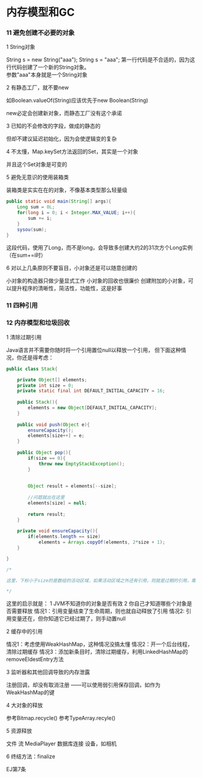 # 内存模型和GC


### 11 避免创建不必要的对象

1 String对象

String s = new String("aaa");
String s = "aaa";
第一行代码是不合适的，因为这行代码创建了一个新的String对象。  
参数"aaa"本身就是一个String对象  

2 有静态工厂，就不要new

如Boolean.valueOf(String)应该优先于new Boolean(String)

new必定会创建新对象，而静态工厂没有这个承诺

3 已知的不会修改的字段，做成的静态的

但却不建议延迟初始化，因为会使逻辑变的复杂


4 不太懂，Map.keySet方法返回的Set，其实是一个对象

并且这个Set对象是可变的

5 避免无意识的使用装箱类

装箱类是实实在在的对象，不像基本类型那么轻量级

```java
public static void main(String[] args){
    Long sum = 0L;
    for(long i = 0; i < Integer.MAX_VALUE; i++){
        sum += i;
    }
    sysou(sum);
}
```

这段代码，使用了Long，而不是long，会导致多创建大约2的31次方个Long实例（在sum+=i时）

6 对以上几条原则不要盲目，小对象还是可以随意创建的

小对象的构造器只做少量显式工作
小对象的回收也很廉价
创建附加的小对象，可以提升程序的清晰性，简洁性，功能性，这是好事




### 11 四种引用


### 12 内存模型和垃圾回收



1 清除过期引用


Java语言并不需要你随时将一个引用置位null以释放一个引用，
但下面这种情况，你还是得考虑：

```java
public class Stack{

    private Object[] elements;
    private int size = 0;
    private static final int DEFAULT_INITIAL_CAPACITY = 16;
    
    public Stack(){
        elements = new Object[DEFAULT_INITIAL_CAPACITY];
    }
    
    public void push(Object e){
        ensureCapacity();
        elements[size++] = e;
    }
    
    public Object pop(){
        if(size == 0){
            throw new EmptyStackException();
        }
        
        
        Object result = elements[--size]; 
        
        //问题就出在这里
        elements[size] = null;
        
        return result;
    }
    
    private void ensureCapacity(){
        if(elements.length == size)
            elements = Arrays.copyOf(elements, 2*size + 1);
    }

}

/*

这里，下标小于size的是数组的活动区域，如果活动区域之外还有引用，则就是过期的引用，需要清除，即置为null

*/


```

这里的启示就是：
1 JVM不知道你的对象是否有效
2 你自己才知道哪些个对象是否需要释放
    情况1：引用变量结束了生命周期，则也就自动释放了引用
    情况2: 引用变量还在，但你知道它已经过期了，则手动置null

2 缓存中的引用


情况1：考虑使用WeakHashMap，这种情况没搞太懂
情况2：开一个后台线程，清除过期缓存
情况3：添加新条目时，清除过期缓存，利用LinkedHashMap的removeEldestEntry方法



3 监听器和其他回调导致的内存泄露

注册回调，却没有取消注册
——可以使用弱引用保存回调，如作为WeakHashMap的键


4 大对象的释放

参考Bitmap.recycle()
参考TypeArray.recyle()


5 资源释放

文件
流
MediaPlayer
数据库连接
设备，如相机



6 终结方法：finalize

EJ第7条

